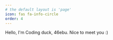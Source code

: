 ```yaml
---
# the default layout is 'page'
icon: fas fa-info-circle
order: 4
---
```


Hello, I'm Coding duck, 46ebu.
Nice to meet you :)
